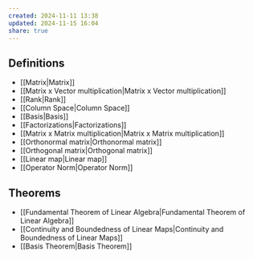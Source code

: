 ```yaml
---
created: 2024-11-11 13:38
updated: 2024-11-15 16:04
share: true
---
```


## Definitions 
- [[Matrix|Matrix]]
- [[Matrix x Vector multiplication|Matrix x Vector multiplication]]
- [[Rank|Rank]]
- [[Column Space|Column Space]]
- [[Basis|Basis]]
- [[Factorizations|Factorizations]]
- [[Matrix x Matrix multiplication|Matrix x Matrix multiplication]]
- [[Orthonormal matrix|Orthonormal matrix]]
- [[Orthogonal matrix|Orthogonal matrix]]
- [[Linear map|Linear map]]
- [[Operator Norm|Operator Norm]]


## Theorems 
- [[Fundamental Theorem of Linear Algebra|Fundamental Theorem of Linear Algebra]]
- [[Continuity and Boundedness of Linear Maps|Continuity and Boundedness of Linear Maps]]
- [[Basis Theorem|Basis Theorem]]
